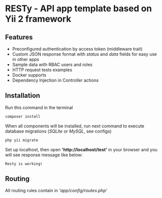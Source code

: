 # RESTy - API app template based on Yii 2 framework

## Features

- Preconfigured authentication by access token (middleware trait)
- Custom JSON response format with *status* and *data* fields for easy use in other apps
- Sample data with RBAC users and roles
- HTTP request tests examples
- Docker supports
- Dependency Injection in Controller actions
 
## Installation

Run this command in the terminal

```bash
composer install
```

When all components will be installed, run next command to execute database migrations (*SQLite* or *MySQL*, see configs)
```bash
php yii migrate
```

Set up localhost, then open **'http://localhost/test'** in your browser and you will see response message like below:

```text
Resty is working!
```

## Routing

All routing rules contain in *'app/config/routes.php'*
